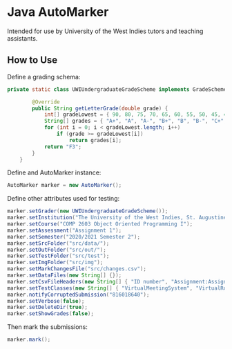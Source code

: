 # Java AutoMarker

Intended for use by University of the West Indies tutors and teaching assistants.

## How to Use

Define a grading schema:

```java
private static class UWIUndergraduateGradeScheme implements GradeScheme {

        @Override
        public String getLetterGrade(double grade) {
            int[] gradeLowest = { 90, 80, 75, 70, 65, 60, 55, 50, 45, 40, 0 };
            String[] grades = { "A+", "A", "A-", "B+", "B", "B-", "C+", "C", "F1", "F2", "F3" };
            for (int i = 0; i < gradeLowest.length; i++)
                if (grade >= gradeLowest[i])
                    return grades[i];
            return "F3";
        }
    }
```

Define and AutoMarker instance:

```java
AutoMarker marker = new AutoMarker();
```

Define other attributes used for testing:

```java
marker.setGrader(new UWIUndergraduateGradeScheme());
marker.setInstitution("The University of the West Indies, St. Augustine");
marker.setCourse("COMP 2603 Object Oriented Programming I");
marker.setAssessment("Assignment 1");
marker.setSemester("2020/2021 Semester 2");
marker.setSrcFolder("src/data/");
marker.setOutFolder("src/out/");
marker.setTestFolder("src/test");
marker.setImgFolder("src/img");
marker.setMarkChangesFile("src/changes.csv");
marker.setDataFiles(new String[] {});
marker.setCsvFileHeaders(new String[] { "ID number", "Assignment:Assignment 1 Submission Area (Real)" });
marker.setTestClasses(new String[] { "VirtualMeetingSystem", "VirtualRoom", "BreakoutRoom", "Participant" });
marker.notifyCorruptedSubmission("816018640");
marker.setVerbose(false);
marker.setDeleteDir(true);
marker.setShowGrades(false);
```

Then mark the submissions:

```java
marker.mark();
```
